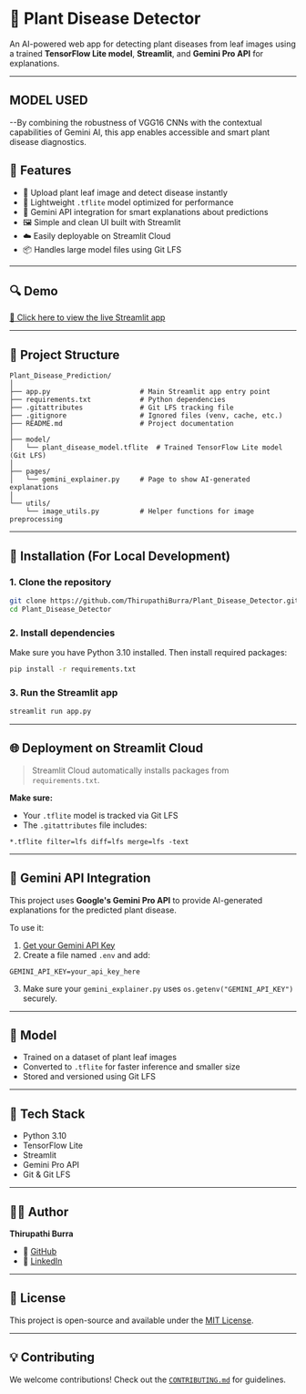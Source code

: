 # 🌿 Plant Disease Detector

An AI-powered web app for detecting plant diseases from leaf images using a trained **TensorFlow Lite model**, **Streamlit**, and **Gemini Pro API** for explanations.

---
## MODEL USED  
  --By combining the robustness of VGG16 CNNs with the contextual capabilities of Gemini AI, this app enables accessible and smart plant disease diagnostics.
## 🚀 Features

- 📸 Upload plant leaf image and detect disease instantly
- 🤖 Lightweight `.tflite` model optimized for performance
- 🧠 Gemini API integration for smart explanations about predictions
- 🖼️ Simple and clean UI built with Streamlit
- ☁️ Easily deployable on Streamlit Cloud
- 📦 Handles large model files using Git LFS

---

## 🔍 Demo

[🔗 Click here to view the live Streamlit app](https://huggingface.co/spaces/Thiru28/Leaf)

---

## 📁 Project Structure

```
Plant_Disease_Prediction/
│
├── app.py                      # Main Streamlit app entry point
├── requirements.txt            # Python dependencies
├── .gitattributes              # Git LFS tracking file
├── .gitignore                  # Ignored files (venv, cache, etc.)
├── README.md                   # Project documentation
│
├── model/
│   └── plant_disease_model.tflite  # Trained TensorFlow Lite model (Git LFS)
│
├── pages/
│   └── gemini_explainer.py     # Page to show AI-generated explanations
│
└── utils/
    └── image_utils.py          # Helper functions for image preprocessing
```

---

## 🔧 Installation (For Local Development)

### 1. Clone the repository

```bash
git clone https://github.com/ThirupathiBurra/Plant_Disease_Detector.git
cd Plant_Disease_Detector
```

### 2. Install dependencies

Make sure you have Python 3.10 installed. Then install required packages:

```bash
pip install -r requirements.txt
```

### 3. Run the Streamlit app

```bash
streamlit run app.py
```

---

## 🌐 Deployment on Streamlit Cloud

> Streamlit Cloud automatically installs packages from `requirements.txt`.

**Make sure:**

- Your `.tflite` model is tracked via Git LFS
- The `.gitattributes` file includes:

```
*.tflite filter=lfs diff=lfs merge=lfs -text
```

---

## 🤖 Gemini API Integration

This project uses **Google's Gemini Pro API** to provide AI-generated explanations for the predicted plant disease.

To use it:

1. [Get your Gemini API Key](https://aistudio.google.com/app/apikey)
2. Create a file named `.env` and add:

```
GEMINI_API_KEY=your_api_key_here
```

3. Make sure your `gemini_explainer.py` uses `os.getenv("GEMINI_API_KEY")` securely.

---

## 🧠 Model

- Trained on a dataset of plant leaf images
- Converted to `.tflite` for faster inference and smaller size
- Stored and versioned using Git LFS

---

## 📝 Tech Stack

- Python 3.10
- TensorFlow Lite
- Streamlit
- Gemini Pro API
- Git & Git LFS

---

## 🙋‍♂️ Author

**Thirupathi Burra**

- 🔗 [GitHub](https://github.com/ThirupathiBurra)
- 💼 [LinkedIn](https://www.linkedin.com/in/thirupathi-burra-49658b2a6)

---

## 📄 License

This project is open-source and available under the [MIT License](LICENSE).

---

## 💡 Contributing

We welcome contributions! Check out the [`CONTRIBUTING.md`](CONTRIBUTING.md) for guidelines.

